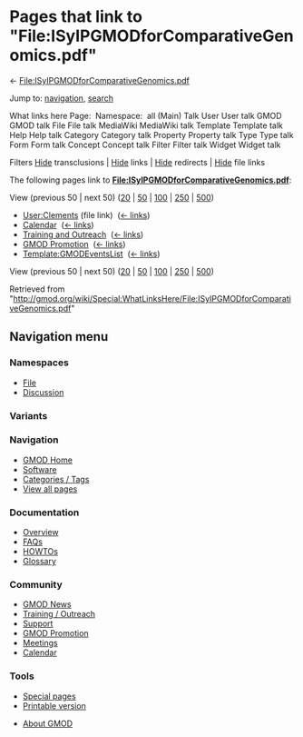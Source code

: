 <div id="mw-page-base" class="noprint">

</div>

<div id="mw-head-base" class="noprint">

</div>

<div id="content" class="mw-body" role="main">

<span id="top"></span>

<div id="mw-js-message" style="display:none;">

</div>



# <span dir="auto">Pages that link to "File:ISyIPGMODforComparativeGenomics.pdf"</span>

<div id="bodyContent">

<div id="contentSub">

←
[File:ISyIPGMODforComparativeGenomics.pdf](/wiki/File:ISyIPGMODforComparativeGenomics.pdf "File:ISyIPGMODforComparativeGenomics.pdf")

</div>

<div id="jump-to-nav" class="mw-jump">

Jump to: [navigation](#mw-navigation), [search](#p-search)

</div>

<div id="mw-content-text">

What links here Page:  Namespace:  all (Main) Talk User User talk GMOD
GMOD talk File File talk MediaWiki MediaWiki talk Template Template talk
Help Help talk Category Category talk Property Property talk Type Type
talk Form Form talk Concept Concept talk Filter Filter talk Widget
Widget talk

Filters
[Hide](/mediawiki/index.php?title=Special:WhatLinksHere/File:ISyIPGMODforComparativeGenomics.pdf&hidetrans=1 "Special:WhatLinksHere/File:ISyIPGMODforComparativeGenomics.pdf")
transclusions \|
[Hide](/mediawiki/index.php?title=Special:WhatLinksHere/File:ISyIPGMODforComparativeGenomics.pdf&hidelinks=1 "Special:WhatLinksHere/File:ISyIPGMODforComparativeGenomics.pdf")
links \|
[Hide](/mediawiki/index.php?title=Special:WhatLinksHere/File:ISyIPGMODforComparativeGenomics.pdf&hideredirs=1 "Special:WhatLinksHere/File:ISyIPGMODforComparativeGenomics.pdf")
redirects \|
[Hide](/mediawiki/index.php?title=Special:WhatLinksHere/File:ISyIPGMODforComparativeGenomics.pdf&hideimages=1 "Special:WhatLinksHere/File:ISyIPGMODforComparativeGenomics.pdf")
file links

The following pages link to
**[File:ISyIPGMODforComparativeGenomics.pdf](/wiki/File:ISyIPGMODforComparativeGenomics.pdf "File:ISyIPGMODforComparativeGenomics.pdf")**:

View (previous 50 \| next 50)
([20](/mediawiki/index.php?title=Special:WhatLinksHere/File:ISyIPGMODforComparativeGenomics.pdf&limit=20 "Special:WhatLinksHere/File:ISyIPGMODforComparativeGenomics.pdf")
\|
[50](/mediawiki/index.php?title=Special:WhatLinksHere/File:ISyIPGMODforComparativeGenomics.pdf&limit=50 "Special:WhatLinksHere/File:ISyIPGMODforComparativeGenomics.pdf")
\|
[100](/mediawiki/index.php?title=Special:WhatLinksHere/File:ISyIPGMODforComparativeGenomics.pdf&limit=100 "Special:WhatLinksHere/File:ISyIPGMODforComparativeGenomics.pdf")
\|
[250](/mediawiki/index.php?title=Special:WhatLinksHere/File:ISyIPGMODforComparativeGenomics.pdf&limit=250 "Special:WhatLinksHere/File:ISyIPGMODforComparativeGenomics.pdf")
\|
[500](/mediawiki/index.php?title=Special:WhatLinksHere/File:ISyIPGMODforComparativeGenomics.pdf&limit=500 "Special:WhatLinksHere/File:ISyIPGMODforComparativeGenomics.pdf"))

- [User:Clements](/wiki/User:Clements "User:Clements") (file link) ‎
  <span class="mw-whatlinkshere-tools">([←
  links](/mediawiki/index.php?title=Special:WhatLinksHere&target=User%3AClements "Special:WhatLinksHere"))</span>
- [Calendar](/wiki/Calendar "Calendar") ‎
  <span class="mw-whatlinkshere-tools">([←
  links](/mediawiki/index.php?title=Special:WhatLinksHere&target=Calendar "Special:WhatLinksHere"))</span>
- [Training and
  Outreach](/wiki/Training_and_Outreach "Training and Outreach") ‎
  <span class="mw-whatlinkshere-tools">([←
  links](/mediawiki/index.php?title=Special:WhatLinksHere&target=Training+and+Outreach "Special:WhatLinksHere"))</span>
- [GMOD Promotion](/wiki/GMOD_Promotion "GMOD Promotion") ‎
  <span class="mw-whatlinkshere-tools">([←
  links](/mediawiki/index.php?title=Special:WhatLinksHere&target=GMOD+Promotion "Special:WhatLinksHere"))</span>
- [Template:GMODEventsList](/wiki/Template:GMODEventsList "Template:GMODEventsList")
  ‎ <span class="mw-whatlinkshere-tools">([←
  links](/mediawiki/index.php?title=Special:WhatLinksHere&target=Template%3AGMODEventsList "Special:WhatLinksHere"))</span>

View (previous 50 \| next 50)
([20](/mediawiki/index.php?title=Special:WhatLinksHere/File:ISyIPGMODforComparativeGenomics.pdf&limit=20 "Special:WhatLinksHere/File:ISyIPGMODforComparativeGenomics.pdf")
\|
[50](/mediawiki/index.php?title=Special:WhatLinksHere/File:ISyIPGMODforComparativeGenomics.pdf&limit=50 "Special:WhatLinksHere/File:ISyIPGMODforComparativeGenomics.pdf")
\|
[100](/mediawiki/index.php?title=Special:WhatLinksHere/File:ISyIPGMODforComparativeGenomics.pdf&limit=100 "Special:WhatLinksHere/File:ISyIPGMODforComparativeGenomics.pdf")
\|
[250](/mediawiki/index.php?title=Special:WhatLinksHere/File:ISyIPGMODforComparativeGenomics.pdf&limit=250 "Special:WhatLinksHere/File:ISyIPGMODforComparativeGenomics.pdf")
\|
[500](/mediawiki/index.php?title=Special:WhatLinksHere/File:ISyIPGMODforComparativeGenomics.pdf&limit=500 "Special:WhatLinksHere/File:ISyIPGMODforComparativeGenomics.pdf"))

</div>

<div class="printfooter">

Retrieved from
"<http://gmod.org/wiki/Special:WhatLinksHere/File:ISyIPGMODforComparativeGenomics.pdf>"

</div>

<div id="catlinks" class="catlinks catlinks-allhidden">

</div>

<div class="visualClear">

</div>

</div>

</div>

<div id="mw-navigation">

## Navigation menu

<div id="mw-head">



<div id="left-navigation">

<div id="p-namespaces" class="vectorTabs" role="navigation"
aria-labelledby="p-namespaces-label">

### Namespaces

- <span id="ca-nstab-image"><a href="/wiki/File:ISyIPGMODforComparativeGenomics.pdf" accesskey="c"
  title="View the file page [c]">File</a></span>
- <span id="ca-talk"><a
  href="/mediawiki/index.php?title=File_talk:ISyIPGMODforComparativeGenomics.pdf&amp;action=edit&amp;redlink=1"
  accesskey="t"
  title="Discussion about the content page [t]">Discussion</a></span>

</div>

<div id="p-variants" class="vectorMenu emptyPortlet" role="navigation"
aria-labelledby="p-variants-label">

### 

### Variants[](#)

<div class="menu">

</div>

</div>

</div>

<div id="right-navigation">





</div>



</div>

</div>

</div>

<div id="mw-panel">

<div id="p-logo" role="banner">

<a href="/wiki/Main_Page"
style="background-image: url(http://gmod.org/images/GMOD-cogs.png);"
title="Visit the main page"></a>

</div>

<div id="p-Navigation" class="portal" role="navigation"
aria-labelledby="p-Navigation-label">

### Navigation

<div class="body">

- <span id="n-GMOD-Home">[GMOD Home](/wiki/Main_Page)</span>
- <span id="n-Software">[Software](/wiki/GMOD_Components)</span>
- <span id="n-Categories-.2F-Tags">[Categories /
  Tags](/wiki/Categories)</span>
- <span id="n-View-all-pages">[View all
  pages](/wiki/Special:AllPages)</span>

</div>

</div>

<div id="p-Documentation" class="portal" role="navigation"
aria-labelledby="p-Documentation-label">

### Documentation

<div class="body">

- <span id="n-Overview">[Overview](/wiki/Overview)</span>
- <span id="n-FAQs">[FAQs](/wiki/Category:FAQ)</span>
- <span id="n-HOWTOs">[HOWTOs](/wiki/Category:HOWTO)</span>
- <span id="n-Glossary">[Glossary](/wiki/Glossary)</span>

</div>

</div>

<div id="p-Community" class="portal" role="navigation"
aria-labelledby="p-Community-label">

### Community

<div class="body">

- <span id="n-GMOD-News">[GMOD News](/wiki/GMOD_News)</span>
- <span id="n-Training-.2F-Outreach">[Training /
  Outreach](/wiki/Training_and_Outreach)</span>
- <span id="n-Support">[Support](/wiki/Support)</span>
- <span id="n-GMOD-Promotion">[GMOD
  Promotion](/wiki/GMOD_Promotion)</span>
- <span id="n-Meetings">[Meetings](/wiki/Meetings)</span>
- <span id="n-Calendar">[Calendar](/wiki/Calendar)</span>

</div>

</div>

<div id="p-tb" class="portal" role="navigation"
aria-labelledby="p-tb-label">

### Tools

<div class="body">

- <span id="t-specialpages"><a href="/wiki/Special:SpecialPages" accesskey="q"
  title="A list of all special pages [q]">Special pages</a></span>
- <span id="t-print"><a
  href="/mediawiki/index.php?title=Special:WhatLinksHere/File:ISyIPGMODforComparativeGenomics.pdf&amp;printable=yes"
  rel="alternate" accesskey="p"
  title="Printable version of this page [p]">Printable version</a></span>

</div>

</div>

</div>

</div>

<div id="footer" role="contentinfo">

- <span id="footer-places-about">[About
  GMOD](/wiki/GMOD:About "GMOD:About")</span>

<!-- -->






</div>
